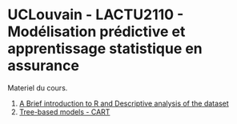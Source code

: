 # UCLouvain - LACTU2110  - Modélisation prédictive et apprentissage statistique en assurance

Materiel du cours.


1. [A Brief introduction to R and Descriptive analysis of the dataset](1.%20Introduction/1.%20Brief%20Introduction%20to%20R%20and%20Descriptive%20Analysis%20of%20the%20Dataset.md)
2. [Tree-based models - CART](2.%20CART/2.%20Tree-based%20models%20-%20CART.md)
